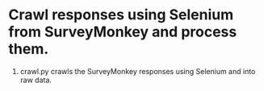 # Crawl responses using Selenium from SurveyMonkey and process them.

1. crawl.py crawls the SurveyMonkey responses using Selenium and into raw data.